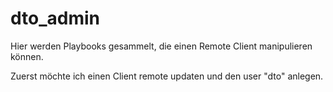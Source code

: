 # dto_admin
Hier werden Playbooks gesammelt, die einen Remote Client manipulieren können.

Zuerst möchte ich einen Client remote updaten und den user "dto" anlegen.

